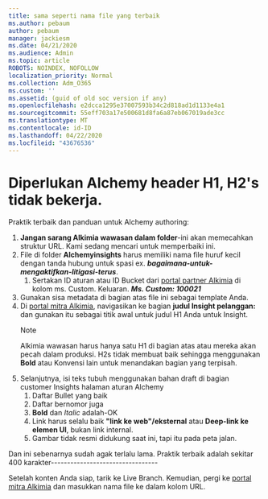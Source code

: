 ```yaml
---
title: sama seperti nama file yang terbaik
ms.author: pebaum
author: pebaum
manager: jackiesm
ms.date: 04/21/2020
ms.audience: Admin
ms.topic: article
ROBOTS: NOINDEX, NOFOLLOW
localization_priority: Normal
ms.collection: Adm_O365
ms.custom: ''
ms.assetid: (guid of old soc version if any)
ms.openlocfilehash: e2dcca1295e37007593b34c2d818ad1d1133e4a1
ms.sourcegitcommit: 55eff703a17e500681d8fa6a87eb067019ade3cc
ms.translationtype: MT
ms.contentlocale: id-ID
ms.lasthandoff: 04/22/2020
ms.locfileid: "43676536"
---
```

# <a name="required-alchemy-header-h1-h2s-dont-work"></a>Diperlukan Alchemy header H1, H2's tidak bekerja.
Praktik terbaik dan panduan untuk Alchemy authoring:

1. **Jangan sarang Alkimia wawasan dalam folder**-ini akan memecahkan struktur URL. Kami sedang mencari untuk memperbaiki ini.
1. File di folder **Alchemyinsights** harus memiliki nama file huruf kecil dengan tanda hubung untuk spasi ex. ***bagaimana-untuk-mengaktifkan-litigasi-terus***.
    1. Sertakan ID aturan atau ID Bucket dari [portal partner Alkimia](https://alchemyportal.azurewebsites.net) di kolom ms. Custom. Keluaran. ***Ms. Custom: 100021***
1. Gunakan sisa metadata di bagian atas file ini sebagai template Anda.
1. Di [portal mitra Alkimia](https://alchemyportal.azurewebsites.net), navigasikan ke bagian **judul Insight pelanggan:** dan gunakan itu sebagai titik awal untuk judul H1 Anda untuk Insight. 
    > [!NOTE]
    > Alkimia wawasan harus hanya satu H1 di bagian atas atau mereka akan pecah dalam produksi. H2s tidak membuat baik sehingga menggunakan **Bold** atau Konvensi lain untuk menandakan bagian yang terpisah.
1. Selanjutnya, isi teks tubuh menggunakan bahan draft di bagian customer Insights halaman aturan Alchemy
    1. Daftar Bullet yang baik
    1. Daftar bernomor juga
    1. **Bold** dan *Italic* adalah-OK
    1. Link harus selalu baik **"link ke web"/eksternal** atau **Deep-link ke elemen UI**, bukan link internal.
    1. Gambar tidak resmi didukung saat ini, tapi itu pada peta jalan.

Dan ini sebenarnya sudah agak terlalu lama. Praktik terbaik adalah sekitar 400 karakter---------------------------------

Setelah konten Anda siap, tarik ke Live Branch. Kemudian, pergi ke [portal mitra Alkimia](https://alchemyportal.azurewebsites.net) dan masukkan nama file ke dalam kolom URL. 